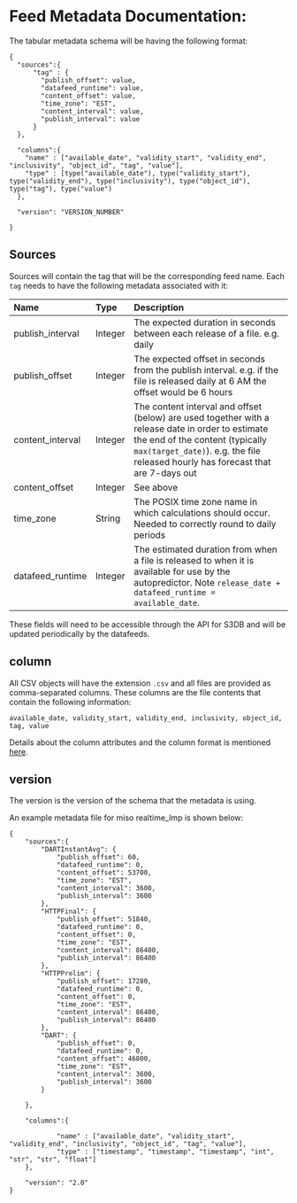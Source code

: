# Feed Metadata Documentation:
 The tabular metadata schema will be having the following format:
```
{
  "sources":{
      "tag" : {
        "publish_offset": value, 
        "datafeed_runtime": value, 
        "content_offset": value, 
        "time_zone": "EST", 
        "content_interval": value, 
        "publish_interval": value
      }
  },
  
  "columns":{
    "name" : ["available_date", "validity_start", "validity_end", "inclusivity", "object_id", "tag", "value"],
    "type" : [type("available_date"), type("validity_start"), type("validity_end"), type("inclusivity"), type("object_id"), type("tag"), type("value")
  },
  
  "version": "VERSION_NUMBER"
  
}
```


## Sources 
Sources will contain the tag that will be the corresponding feed name. Each `tag` needs to have the following metadata associated with it:

| Name                          | Type      | Description |
|:-------------------------|:----------|:---------------|
| publish_interval     | Integer | The expected duration in seconds between each release of a file. e.g. daily |
| publish_offset         | Integer | The expected offset in seconds from the publish interval. e.g. if the file is released daily at 6 AM the offset would be 6 hours |
| content_interval    | Integer | The content interval and offset (below) are used together with a release date in order to estimate the end of the content (typically `max(target_date)`). e.g. the file released hourly has forecast that are 7-days out |
| content_offset        | Integer | See above |
| time_zone     | String   | The POSIX time zone name in which calculations should occur. Needed to correctly round to daily periods |
| datafeed_runtime | Integer | The estimated duration from when a file is released to when it is available for use by the autopredictor. Note `release_date + datafeed_runtime = available_date`. |

These fields will need to be accessible through the API for S3DB and will be updated periodically by the datafeeds.

## column
All CSV objects will have the extension `.csv` and all files are provided as comma-separated columns. These columns are the file contents that contain the following information:

`available_date, validity_start, validity_end, inclusivity, object_id, tag, value`

Details about the column attributes and the column format is mentioned [here](https://gitlab.invenia.ca/invenia/TabularDataSchema/blob/master/versions/2017-05-02_001.md#csv-format).

## version
The version is the version of the schema that the metadata is using.

An example metadata file for miso realtime_lmp is shown below: 

```
{
    "sources":{
        "DARTInstantAvg": {
            "publish_offset": 60, 
            "datafeed_runtime": 0, 
            "content_offset": 53700, 
            "time_zone": "EST", 
            "content_interval": 3600, 
            "publish_interval": 3600
        }, 
        "HTTPFinal": {
            "publish_offset": 51840, 
            "datafeed_runtime": 0, 
            "content_offset": 0, 
            "time_zone": "EST", 
            "content_interval": 86400, 
            "publish_interval": 86400
        }, 
        "HTTPPrelim": {
            "publish_offset": 17280, 
            "datafeed_runtime": 0, 
            "content_offset": 0, 
            "time_zone": "EST", 
            "content_interval": 86400, 
            "publish_interval": 86400
        }, 
        "DART": {
            "publish_offset": 0, 
            "datafeed_runtime": 0, 
            "content_offset": 46800, 
            "time_zone": "EST", 
            "content_interval": 3600, 
            "publish_interval": 3600
        }

    },

    "columns":{

            "name" : ["available_date", "validity_start", "validity_end", "inclusivity", "object_id", "tag", "value"],
            "type" : ["timestamp", "timestamp", "timestamp", "int", "str", "str", "float"]
    },

    "version": "2.0"
}
```
